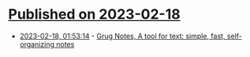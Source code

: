 # [Published on 2023-02-18](index.md)

* [2023-02-18, 01:53:14](https://news.ycombinator.com/item?id=34843063) - [Grug Notes, A tool for text: simple, fast, self-organizing notes](https://grugnotes.com/)
